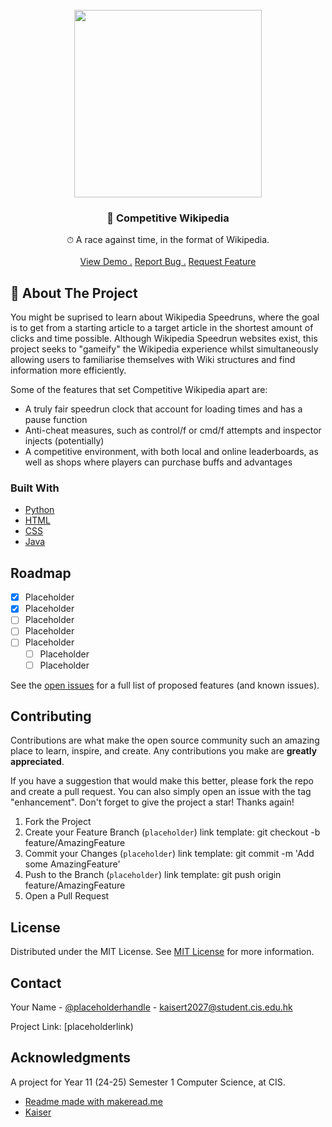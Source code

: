 
<br/>
<div align="center">
<a href="https://github.com/mynameisKaiser/Competitive-Wikipedia">
<img src="[~/assets/Untitled-1.png]" width="300" height="300">
</a>
<h3 align="center">🏁 Competitive Wikipedia</h3>
<p align="center">
⏱ A race against time, in the format of Wikipedia.

<br/>
<br/>
<a href="githubiolink">View Demo .</a>  
<a href="buglink">Report Bug .</a>
<a href="featurerequestlink">Request Feature</a>
</p>
</div>

## 👀 About The Project

You might be suprised to learn about Wikipedia Speedruns, where the goal is to get from a starting article to a target article in the shortest amount of clicks and time possible. Although Wikipedia Speedrun websites exist, this project seeks to "gameify" the Wikipedia experience whilst simultaneously allowing users to familiarise themselves with Wiki structures and find information more efficiently.

Some of the features that set Competitive Wikipedia apart are:

- A truly fair speedrun clock that account for loading times and has a pause function
- Anti-cheat measures, such as control/f or cmd/f attempts and inspector injects (potentially)
- A competitive environment, with both local and online leaderboards, as well as shops where players can purchase buffs and advantages
### Built With

- [Python](https://www.python.org/)
- [HTML](https://html.spec.whatwg.org/)
- [CSS](https://www.w3.org/)
- [Java](https://www.java.com/)
## Roadmap

- [x] Placeholder
- [x] Placeholder
- [ ] Placeholder
- [ ] Placeholder
- [ ] Placeholder
  - [ ] Placeholder
  - [ ] Placeholder

See the [open issues](placeholderlink) for a full list of proposed features (and known issues).
## Contributing

Contributions are what make the open source community such an amazing place to learn, inspire, and create. Any contributions you make are **greatly appreciated**.

If you have a suggestion that would make this better, please fork the repo and create a pull request. You can also simply open an issue with the tag "enhancement".
Don't forget to give the project a star! Thanks again!

1. Fork the Project
2. Create your Feature Branch (`placeholder`) link template: git checkout -b feature/AmazingFeature
3. Commit your Changes (`placeholder`) link template: git commit -m 'Add some AmazingFeature'
4. Push to the Branch (`placeholder`) link template: git push origin feature/AmazingFeature
5. Open a Pull Request
## License

Distributed under the MIT License. See [MIT License](https://opensource.org/licenses/MIT) for more information.
## Contact

Your Name - [@placeholderhandle](placeholderlink) - kaisert2027@student.cis.edu.hk

Project Link: [placeholderlink)
## Acknowledgments

A project for Year 11 (24-25) Semester 1 Computer Science, at CIS.


- [Readme made with makeread.me](https://github.com/ShaanCoding/ReadME-Generator)
- [Kaiser](https://github.com/mynameisKaiser)
